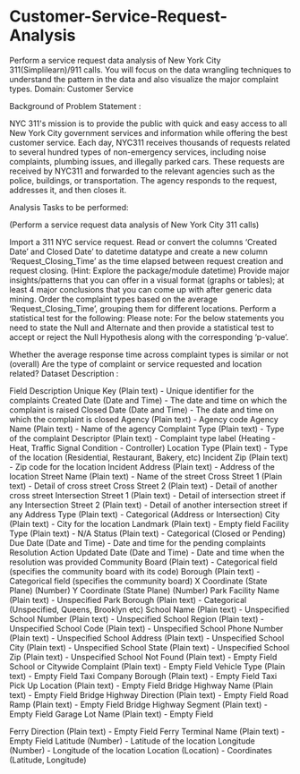 # Customer-Service-Request-Analysis
Perform a service request data analysis of New York City 311(Simplilearn)/911 calls. You will focus on the data wrangling techniques to understand the pattern in the data and also visualize the major complaint types. Domain: Customer Service

Background of Problem Statement :

NYC 311's mission is to provide the public with quick and easy access to all New York City government services and information while offering the best customer service. Each day, NYC311 receives thousands of requests related to several hundred types of non-emergency services, including noise complaints, plumbing issues, and illegally parked cars. These requests are received by NYC311 and forwarded to the relevant agencies such as the police, buildings, or transportation. The agency responds to the request, addresses it, and then closes it.

Analysis Tasks to be performed:

(Perform a service request data analysis of New York City 311 calls) 

Import a 311 NYC service request.
Read or convert the columns ‘Created Date’ and Closed Date’ to datetime datatype and create a new column ‘Request_Closing_Time’ as the time elapsed between request creation and request closing. (Hint: Explore the package/module datetime)
Provide major insights/patterns that you can offer in a visual format (graphs or tables); at least 4 major conclusions that you can come up with after generic data mining.
Order the complaint types based on the average ‘Request_Closing_Time’, grouping them for different locations.
Perform a statistical test for the following:
Please note: For the below statements you need to state the Null and Alternate and then provide a statistical test to accept or reject the Null Hypothesis along with the corresponding ‘p-value’.

Whether the average response time across complaint types is similar or not (overall)
Are the type of complaint or service requested and location related?
Dataset Description :

Field	                          Description
Unique Key	                    (Plain text) - Unique identifier for the complaints
Created Date	                  (Date and Time) - The date and time on which the complaint is raised
Closed Date	                    (Date and Time)  - The date and time on which the complaint is closed
Agency	                        (Plain text) - Agency code
Agency Name	                    (Plain text) - Name of the agency
Complaint Type	                (Plain text) - Type of the complaint
Descriptor	                    (Plain text) - Complaint type label (Heating - Heat, Traffic Signal Condition - Controller)
Location Type	                  (Plain text) - Type of the location (Residential, Restaurant, Bakery, etc)
Incident Zip	                  (Plain text) - Zip code for the location
Incident Address	              (Plain text) - Address of the location
Street Name	                    (Plain text) - Name of the street
Cross Street 1	                (Plain text) - Detail of cross street
Cross Street 2	                (Plain text) - Detail of another cross street
Intersection Street 1	          (Plain text) - Detail of intersection street if any
Intersection Street 2	          (Plain text) - Detail of another intersection street if any
Address Type	                  (Plain text) - Categorical (Address or Intersection)
City	                          (Plain text) - City for the location
Landmark	                      (Plain text) - Empty field
Facility Type	                  (Plain text) - N/A
Status	                        (Plain text) - Categorical (Closed or Pending)
Due Date	                      (Date and Time) - Date and time for the pending complaints
Resolution Action Updated Date  (Date and Time) - Date and time when the resolution was provided
Community Board	                (Plain text) - Categorical field (specifies the community board with its code)
Borough	                        (Plain text) - Categorical field (specifies the community board)
X Coordinate	(State Plane)     (Number)
Y Coordinate	(State Plane)     (Number)
Park Facility Name	            (Plain text) - Unspecified
Park Borough	                  (Plain text) - Categorical (Unspecified, Queens, Brooklyn etc)
School Name	                    (Plain text) - Unspecified
School Number	                  (Plain text)  - Unspecified
School Region	                  (Plain text)  - Unspecified
School Code	                    (Plain text)  - Unspecified
School Phone Number	            (Plain text)  - Unspecified
School Address	                (Plain text)  - Unspecified
School City	                    (Plain text)  - Unspecified
School State	                  (Plain text)  - Unspecified
School Zip	                    (Plain text)  - Unspecified
School Not Found	              (Plain text)  - Empty Field
School or Citywide Complaint	  (Plain text)  - Empty Field
Vehicle Type	                  (Plain text)  - Empty Field
Taxi Company Borough	          (Plain text)  - Empty Field
Taxi Pick Up Location	          (Plain text)  - Empty Field
Bridge Highway Name	            (Plain text)  - Empty Field
Bridge Highway Direction	      (Plain text)  - Empty Field
Road Ramp	                      (Plain text)  - Empty Field
Bridge Highway Segment	        (Plain text)  - Empty Field
Garage Lot Name	                (Plain text)  - Empty Field
 
Ferry Direction	                (Plain text)  - Empty Field
Ferry Terminal Name	            (Plain text)  - Empty Field
Latitude	                      (Number) - Latitude of the location
Longitude	                      (Number) - Longitude of the location
Location	                      (Location) - Coordinates (Latitude, Longitude)
